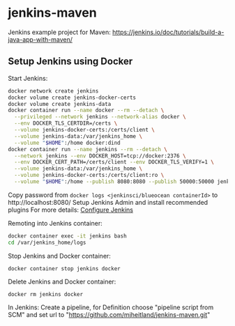 # jenkins-maven
Jenkins example project for Maven: https://jenkins.io/doc/tutorials/build-a-java-app-with-maven/

## Setup Jenkins using Docker

Start Jenkins:

```bash
docker network create jenkins
docker volume create jenkins-docker-certs
docker volume create jenkins-data
docker container run --name docker --rm --detach \
  --privileged --network jenkins --network-alias docker \
  --env DOCKER_TLS_CERTDIR=/certs \
  --volume jenkins-docker-certs:/certs/client \
  --volume jenkins-data:/var/jenkins_home \
  --volume "$HOME":/home docker:dind
docker container run --name jenkins --rm --detach \
  --network jenkins --env DOCKER_HOST=tcp://docker:2376 \
  --env DOCKER_CERT_PATH=/certs/client --env DOCKER_TLS_VERIFY=1 \
  --volume jenkins-data:/var/jenkins_home \
  --volume jenkins-docker-certs:/certs/client:ro \
  --volume "$HOME":/home --publish 8080:8080 --publish 50000:50000 jenkins/jenkins
```

Copy password from
  `docker logs <jenkinsci/blueocean containerId>`
to
  http://localhost:8080/ 
Setup Jenkins Admin and
install recommended plugins
For more details: [Configure Jenkins](https://jenkins.io/doc/tutorials/build-a-java-app-with-maven/#setup-wizard)

Remoting into Jenkins container:
```bash
docker container exec -it jenkins bash
cd /var/jenkins_home/logs
```

Stop Jenkins and Docker container:
```
docker container stop jenkins docker
```

Delete Jenkins and Docker container:
```
docker rm jenkins docker
```

In Jenkins:
Create a pipeline, for Definition choose "pipeline script from SCM" and set url to "https://github.com/mjheitland/jenkins-maven.git"
